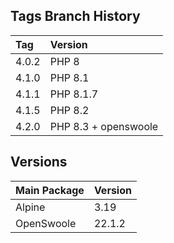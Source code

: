 ## Tags Branch History

 Tag   | Version              
:------|:---------------------
 4.0.2 | PHP 8                
 4.1.0 | PHP 8.1              
 4.1.1 | PHP 8.1.7            
 4.1.5 | PHP 8.2              
 4.2.0 | PHP 8.3 + openswoole 

## Versions

 Main Package | Version 
:-------------|:--------
 Alpine       | 3.19    
 OpenSwoole   | 22.1.2  